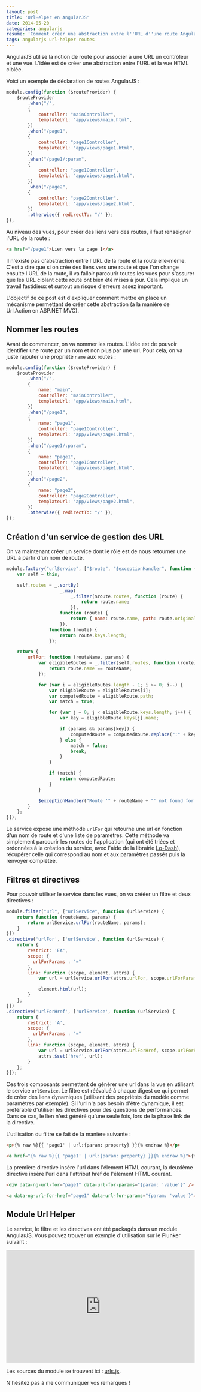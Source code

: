 ```yaml
---
layout: post
title: 'UrlHelper en AngularJS'
date: 2014-05-20
categories: angularjs
resume: 'Comment créer une abstraction entre l''URL d''une route Angular et son identification (pour ne pas avoir à utiliser l''URL comme identifiant) ?'
tags: angularjs url-helper routes
---
```

AngularJS utilise la notion de route pour associer à une URL un contrôleur et une vue. L'idée est de créer une abstraction entre l'URL et la vue HTML ciblée.

Voici un exemple de déclaration de routes AngularJS :

```js
module.config(function ($routeProvider) {
    $routeProvider
        .when("/",
        {
            controller: "mainController",
            templateUrl: "app/views/main.html",
        })
        .when("/page1",
        {
            controller: "page1Controller",
            templateUrl: "app/views/page1.html",
        })
        .when("/page1/:param",
        {
            controller: "page1Controller",
            templateUrl: "app/views/page1.html",
        })
        .when("/page2",
        {
            controller: "page2Controller",
            templateUrl: "app/views/page2.html",
        })
        .otherwise({ redirectTo: "/" });
});
```

Au niveau des vues, pour créer des liens vers des routes, il faut renseigner l'URL de la route :

```html
<a href="/page1">Lien vers la page 1</a>
```

Il n'existe pas d'abstraction entre l'URL de la route et la route elle-même. C'est à dire que si on crée des liens vers une route et que l'on change ensuite l'URL de la route, il va falloir parcourir toutes les vues pour s'assurer que les URL ciblant cette route ont bien été mises à jour. Cela implique un travail fastidieux et surtout un risque d'erreurs assez important.

L'objectif de ce post est d'expliquer comment mettre en place un mécanisme permettant de créer cette abstraction (à la manière de Url.Action en ASP.NET MVC).

## Nommer les routes

Avant de commencer, on va nommer les routes. L'idée est de pouvoir identifier une route par un nom et non plus par une url. Pour cela, on va juste rajouter une propriété `name` aux routes :

```js
module.config(function ($routeProvider) {
    $routeProvider
        .when("/",
        {
            name: "main",
            controller: "mainController",
            templateUrl: "app/views/main.html",
        })
        .when("/page1",
        {
            name: "page1",
            controller: "page1Controller",
            templateUrl: "app/views/page1.html",
        })
        .when("/page1/:param",
        {
            name: "page1",
            controller: "page1Controller",
            templateUrl: "app/views/page1.html",
        })
        .when("/page2",
        {
            name: "page2",
            controller: "page2Controller",
            templateUrl: "app/views/page2.html",
        })
        .otherwise({ redirectTo: "/" });
});
```

## Création d'un service de gestion des URL

On va maintenant créer un service dont le rôle est de nous retourner une URL à partir d'un nom de route.

```js
module.factory("urlService", ["$route", "$exceptionHandler", function ($route, $exceptionHandler) {
    var self = this;

    self.routes = _.sortBy(
                    _.map(
                        _.filter($route.routes, function (route) {
                            return route.name;
                        }),
                    function (route) {
                        return { name: route.name, path: route.originalPath, keys: route.keys }
                    }),
                function (route) {
                    return route.keys.length;
                });

    return {
        urlFor: function (routeName, params) {
            var eligibleRoutes = _.filter(self.routes, function (route) {
                return route.name == routeName;
            });

            for (var i = eligibleRoutes.length - 1; i >= 0; i--) {
                var eligibleRoute = eligibleRoutes[i];
                var computedRoute = eligibleRoute.path;
                var match = true;

                for (var j = 0; j < eligibleRoute.keys.length; j++) {
                    var key = eligibleRoute.keys[j].name;

                    if (params && params[key]) {
                        computedRoute = computedRoute.replace(":" + key, params[key]);
                    } else {
                        match = false;
                        break;
                    }
                }

                if (match) {
                    return computedRoute;
                }
            }

            $exceptionHandler("Route '" + routeName + "' not found for parameters : " + params);
        }
    };
}]);
```

Le service expose une méthode `urlFor` qui retourne une url en fonction d'un nom de route et d'une liste de paramètres. Cette méthode va simplement parcourir les routes de l'application (qui ont été triées et ordonnées à la création du service, avec l'aide de la librairie <a href="http://lodash.com/" target="_blank">Lo-Dash</a>), récupérer celle qui correspond au nom et aux paramètres passés puis la renvoyer complétée.


## Filtres et directives

Pour pouvoir utiliser le service dans les vues, on va crééer un filtre et deux directives :


```js
module.filter("url", ["urlService", function (urlService) {
    return function (routeName, params) {
        return urlService.urlFor(routeName, params);
    }
}])
.directive('urlFor', ['urlService', function (urlService) {
    return {
        restrict: 'EA',
        scope: {
          urlForParams : "="
        },
        link: function (scope, element, attrs) {
            var url = urlService.urlFor(attrs.urlFor, scope.urlForParams);

            element.html(url);
        }
    };
}])
.directive('urlForHref', ['urlService', function (urlService) {
    return {
        restrict: 'A',
        scope: {
          urlForParams : "="
        },
        link: function (scope, element, attrs) {
            var url = urlService.urlFor(attrs.urlForHref, scope.urlForParams);
            attrs.$set('href', url);
        }
    };
}]);
```

Ces trois composants permettent de générer une url dans la vue en utilisant le service `urlService`. Le filtre est réévalué à chaque digest ce qui permet de créer des liens dynamiques (utilisant des propriétés du modèle comme paramètres par exemple). Si l'url n'a pas besoin d'être dynamique, il est préférable d'utiliser les directives pour des questions de performances. Dans ce cas, le lien n'est généré qu'une seule fois, lors de la phase link de la directive.

L'utilisation du filtre se fait de la manière suivante :

```html
<p>{% raw %}{{ 'page1' | url:{param: property} }}{% endraw %}</p>

<a href="{% raw %}{{ 'page1' | url:{param: property} }}{% endraw %}">{% raw %}{{property}}{% endraw %}</a>
```

La première directive insère l'url dans l'élement HTML courant, la deuxième directive insère l'url dans l'attribut href de l'élément HTML courant.

```html
<div data-ng-url-for="page1" data-url-for-params="{param: 'value'}" />

<a data-ng-url-for-href="page1" data-url-for-params="{param: 'value'}">My Link</a>
```

## Module Url Helper

Le service, le filtre et les directives ont été packagés dans un module AngularJS. Vous pouvez trouver un exemple d'utilisation sur le Plunker suivant :

<iframe src="https://embed.plnkr.co/USOiq1/preview" style="width: 100%; height: 300px" frameborder="0"></iframe>

Les sources du module se trouvent ici : <a href="https://onedrive.live.com/redir?resid=2BAE7BB2DE0FBFC7%21336" target="_blank">urls.js</a>.

N'hésitez pas à me communiquer vos remarques !


